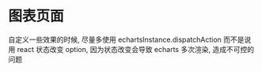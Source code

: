 # 图表页面

自定义一些效果的时候, 尽量多使用 echartsInstance.dispatchAction 而不是说用 react 状态改变 option, 因为状态改变会导致 echarts 多次渲染, 造成不可控的问题
